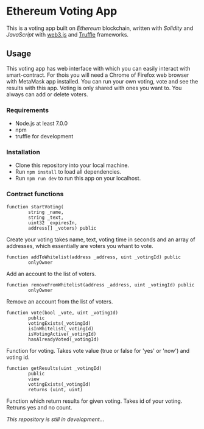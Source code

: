 # Ethereum Voting App 

This is a voting app built on *Ethereum* blockchain, written with *Solidity* and *JavaScript* with [web3.js](https://github.com/ethereum/web3.js/) and [Truffle](http://truffleframework.com/) frameworks.

## Usage
This voting app has web interface with which you can easily interact with smart-contract. For thois you will need a Chrome of Firefox web browser with MetaMask app installed.
You can run your own voting, vote and see the results with this app. Voting is only shared with ones you want to. You always can add or delete voters.

### Requirements
* Node.js at least 7.0.0
* npm
* truffle for development

### Installation
* Clone this repository into your local machine.
* Run ```npm install``` to load all dependencies.
* Run ```npm run dev``` to run this app on your localhost.

### Contract functions
```
function startVoting(
	    string _name, 
	    string _text,
	    uint32 _expiresIn,
	    address[] _voters) public
```
Create your voting takes name, text, voting time in seconds and an array of addresses, which essentially are voters you whant to vote.

```
function addToWhitelist(address _address, uint _votingId) public
	    onlyOwner
```
Add an account to the list of voters.

```
function removeFromWhitelist(address _address, uint _votingId) public
	    onlyOwner
```
Remove an account from the list of voters.

```
function vote(bool _vote, uint _votingId)
	    public 
	    votingExists(_votingId)
	    isInWhitelist(_votingId)
	    isVotingActive(_votingId)
	    hasAlreadyVoted(_votingId)
```
Function for voting. Takes vote value (true or false for 'yes' or 'now') and voting id.

```
function getResults(uint _votingId)
	    public
	    view
	    votingExists(_votingId)
	    returns (uint, uint)
```
Function which return results for given voting. Takes id of your voting. Retruns yes and no count.

*This repository is still in development...*
